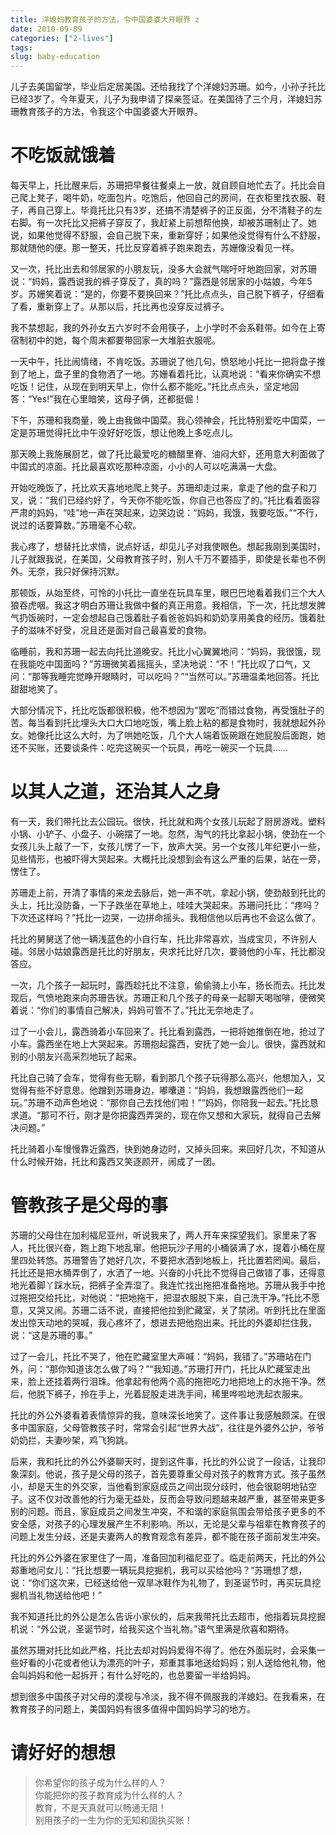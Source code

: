 ```yaml
---
title: 洋媳妇教育孩子的方法，令中国婆婆大开眼界 z
date: 2010-09-09
categories: ["2-lives"]
tags: 
slug: baby-education
---
```



儿子去美国留学，毕业后定居美国。还给我找了个洋媳妇苏珊。如今，小孙子托比已经3岁了。今年夏天，儿子为我申请了探亲签证。在美国待了三个月，洋媳妇苏珊教育孩子的方法，令我这个中国婆婆大开眼界。

<!--more-->

# 不吃饭就饿着

每天早上，托比醒来后，苏珊把早餐往餐桌上一放，就自顾自地忙去了。托比会自己爬上凳子，喝牛奶，吃面包片。吃饱后，他回自己的房间，在衣柜里找衣服、鞋子，再自己穿上。毕竟托比只有3岁，还搞不清楚裤子的正反面，分不清鞋子的左右脚。有一次托比又把裤子穿反了，我赶紧上前想帮他换，却被苏珊制止了。她说，如果他觉得不舒服，会自己脱下来，重新穿好；如果他没觉得有什么不舒服，那就随他的便。那一整天，托比反穿着裤子跑来跑去，苏姗像没看见一样。

又一次，托比出去和邻居家的小朋友玩，没多大会就气喘吁吁地跑回家，对苏珊说：“妈妈，露西说我的裤子穿反了，真的吗？”露西是邻居家的小姑娘，今年5岁。苏姗笑着说：“是的，你要不要换回来？”托比点点头，自己脱下裤子，仔细看了看，重新穿上了。从那以后，托比再也没穿反过裤子。

我不禁想起，我的外孙女五六岁时不会用筷子，上小学时不会系鞋带。如今在上寄宿制初中的她，每个周末都要带回家一大堆脏衣服呢。

一天中午，托比闹情绪，不肯吃饭。苏珊说了他几句，愤怒地小托比一把将盘子推到了地上，盘子里的食物洒了一地。苏姗看着托比，认真地说：“看来你确实不想吃饭！记住，从现在到明天早上，你什么都不能吃。”托比点点头，坚定地回答：“Yes!”我在心里暗笑，这母子俩，还都挺倔！

下午，苏珊和我商量，晚上由我做中国菜。我心领神会，托比特别爱吃中国菜，一定是苏珊觉得托比中午没好好吃饭，想让他晚上多吃点儿。

那天晚上我施展厨艺，做了托比最爱吃的糖醋里脊、油闷大虾，还用意大利面做了中国式的凉面。托比最喜欢吃那种凉面，小小的人可以吃满满一大盘。

开始吃晚饭了，托比欢天喜地地爬上凳子。苏珊却走过来，拿走了他的盘子和刀叉，说：“我们已经约好了，今天你不能吃饭，你自己也答应了的。”托比看着面容严肃的妈妈，“哇”地一声在哭起来，边哭边说：“妈妈，我饿，我要吃饭。”“不行，说过的话要算数。”苏珊毫不心软。

我心疼了，想替托比求情，说点好话，却见儿子对我使眼色。想起我刚到美国时，儿子就跟我说，在美国，父母教育孩子时，别人千万不要插手，即使是长辈也不例外。无奈，我只好保持沉默。

那顿饭，从始至终，可怜的小托比一直坐在玩具车里，眼巴巴地看着我们三个大人狼吞虎咽。我这才明白苏珊让我做中餐的真正用意。我相信，下一次，托比想发脾气扔饭碗时，一定会想起自己饿着肚子看爸爸妈妈和奶奶享用美食的经历。饿着肚子的滋味不好受，况且还是面对自己最喜爱的食物。

临睡前，我和苏珊一起去向托比道晚安。托比小心翼翼地问：“妈妈，我很饿，现在我能吃中国面吗？”苏珊微笑着摇摇头，坚决地说：“不！”托比叹了口气，又问：“那等我睡完觉睁开眼睛时，可以吃吗？”“当然可以。”苏珊温柔地回答。托比甜甜地笑了。

大部分情况下，托比吃饭都很积极，他不想因为“罢吃”而错过食物，再受饿肚子的苦。每当看到托比埋头大口大口地吃饭，嘴上脸上粘的都是食物时，我就想起外孙女。她像托比这么大时，为了哄她吃饭，几个大人端着饭碗跟在她屁股后面跑，她还不买账，还要谈条件：吃完这碗买一个玩具，再吃一碗买一个玩具……

# 以其人之道，还治其人之身

有一天，我们带托比去公园玩。很快，托比就和两个女孩儿玩起了厨房游戏。塑料小锅、小铲子、小盘子、小碗摆了一地。忽然，淘气的托比拿起小锅，使劲在一个女孩儿头上敲了一下，女孩儿愣了一下，放声大哭。另一个女孩儿年纪更小一些，见些情形，也被吓得大哭起来。大概托比没想到会有这么严重的后果，站在一旁，愣住了。

苏珊走上前，开清了事情的来龙去脉后，她一声不吭，拿起小锅，使劲敲到托比的头上，托比没防备，一下子跌坐在草地上，哇哇大哭起来。苏珊问托比：“疼吗？下次还这样吗？”托比一边哭，一边拼命摇头。我相信他以后再也不会这么做了。

托比的舅舅送了他一辆浅蓝色的小自行车，托比非常喜欢，当成宝贝，不许别人碰。邻居小姑娘露西是托比的好朋友，央求托比好几次，要骑他的小车，托比都没答应。

一次，几个孩子一起玩时，露西趁托比不注意，偷偷骑上小车，扬长而去。托比发现后，气愤地跑来向苏珊告状。苏珊正和几个孩子的母亲一起聊天喝咖啡，便微笑着说：“你们的事情自己解决，妈妈可管不了。”托比无奈地走了。

过了一小会儿，露西骑着小车回来了。托比看到露西，一把将她推倒在地，抢过了小车。露西坐在地上大哭起来。苏珊抱起露西，安抚了她一会儿。很快，露西就和别的小朋友兴高采烈地玩了起来。

托比自己骑了会车，觉得有些无聊，看到那几个孩子玩得那么高兴，他想加入，又觉得有些不好意思。他蹭到苏珊身边，嘟囔道：“妈妈，我想跟露西他们一起玩。”苏珊不动声色地说：“那你自己去找他们啦！”“妈妈，你陪我一起去。”托比恳求道。“那可不行，刚才是你把露西弄哭的，现在你又想和大家玩，就得自己去解决问题。”

托比骑着小车慢慢靠近露西，快到她身边时，又掉头回来。来回好几次，不知道从什么时候开始，托比和露西又笑逐颜开，闹成了一团。

# 管教孩子是父母的事

苏珊的父母住在加利福尼亚州，听说我来了，两人开车来探望我们。家里来了客人，托比很兴奋，跑上跑下地乱窜。他把玩沙子用的小桶装满了水，提着小桶在屋里四处转悠。苏珊警告了她好几次，不要把水洒到地板上，托比置若罔闻。最后，托比还是把水桶弄倒了，水洒了一地。兴奋的小托比不觉得自己做错了事，还得意地光着脚丫踩水玩，把裤子全弄湿了。我连忙找出拖把准备拖地。苏珊从我手中抢过拖把交给托比，对他说：“把地拖干，把湿衣服脱下来，自己洗干净。”托比不愿意，又哭又闹。苏珊二话不说，直接把他拉到贮藏室，关了禁闭。听到托比在里面发出惊天动地的哭喊，我心疼坏了，想进去把他抱出来。托比的外婆却拦住我，说：“这是苏珊的事。”

过了一会儿，托比不哭了，他在贮藏室里大声喊：“妈妈，我错了。”苏珊站在门外，问：“那你知道该怎么做了吗？”“我知道。”苏珊打开门，托比从贮藏室走出来，脸上还挂着两行泪珠。他拿起有他两个高的拖把吃力地把地上的水拖干净。然后，他脱下裤子，拎在手上，光着屁股走进洗手间，稀里哗啦地洗起衣服来。

托比的外公外婆看着表情惊异的我，意味深长地笑了。这件事让我感触颇深。在很多中国家庭，父母管教孩子时，常常会引起“世界大战”，往往是外婆外公护，爷爷奶奶拦，夫妻吵架，鸡飞狗跳。

后来，我和托比的外公外婆聊天时，提到这件事，托比的外公说了一段话，让我印象深刻。他说，孩子是父母的孩子，首先要尊重父母对孩子的教育方式。孩子虽然小，却是天生的外交家，当他看到家庭成员之间出现分歧时，他会很聪明地钻空子。这不仅对改善他的行为毫无益处，反而会导致问题越来越严重，甚至带来更多别的问题。而且，家庭成员之间发生冲突，不和谐的家庭氛围会带给孩子更多的不安全感，对孩子的心理发展产生不利影响。所以，无论是父辈与祖辈在教育孩子的问题上发生分歧，还是夫妻两人的教育观念有差异，都不能在孩子面前发生冲突。

托比的外公外婆在家里住了一周，准备回加利福尼亚了。临走前两天，托比的外公郑重地问女儿：“托比想要一辆玩具挖掘机，我可以买给他吗？”苏珊想了想，说：“你们这次来，已经送给他一双旱冰鞋作为礼物了，到圣诞节时，再买玩具挖掘机当礼物送给他吧！”

我不知道托比的外公是怎么告诉小家伙的，后来我带托比去超市，他指着玩具挖掘机说：“外公说，圣诞节时，给我买这个当礼物。”语气里满是欣喜和期待。

虽然苏珊对托比如此严格，托比去却对妈妈爱得不得了。他在外面玩时，会采集一些好看的小花或者他认为漂亮的叶子，郑重其事地送给妈妈；别人送给他礼物，他会叫妈妈和他一起拆开；有什么好吃的，也总要留一半给妈妈。

想到很多中国孩子对父母的漠视与冷淡，我不得不佩服我的洋媳妇。在我看来，在教育孩子的问题上，美国妈妈有很多值得中国妈妈学习的地方。

# 请好好的想想

> 你希望你的孩子成为什么样的人？  
你能把你的孩子教育成为什么样的人？  
教育，不是天真就可以畅通无阻！  
别用孩子的一生为你的无知和固执买账！